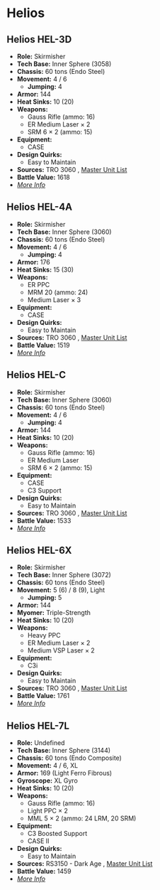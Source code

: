# Helios 

## Helios HEL-3D 

- **Role:** Skirmisher 
- **Tech Base:** Inner Sphere (3058) 
- **Chassis:** 60 tons (Endo Steel) 
- **Movement:** 4 / 6 
  - **Jumping:** 4 
- **Armor:** 144 
- **Heat Sinks:** 10 (20) 
- **Weapons:** 
  - Gauss Rifle (ammo: 16) 
  - ER Medium Laser × 2 
  - SRM 6 × 2 (ammo: 15) 
- **Equipment:** 
  - CASE 
- **Design Quirks:** 
  - Easy to Maintain 
- **Sources:** TRO 3060 , [Master Unit List](http://masterunitlist.info/Unit/Details/1464) 
- **Battle Value:** 1618 
- [*More Info*](helios/helios_hel-3d.md) 

## Helios HEL-4A 

- **Role:** Skirmisher 
- **Tech Base:** Inner Sphere (3060) 
- **Chassis:** 60 tons (Endo Steel) 
- **Movement:** 4 / 6 
  - **Jumping:** 4 
- **Armor:** 176 
- **Heat Sinks:** 15 (30) 
- **Weapons:** 
  - ER PPC 
  - MRM 20 (ammo: 24) 
  - Medium Laser × 3 
- **Equipment:** 
  - CASE 
- **Design Quirks:** 
  - Easy to Maintain 
- **Sources:** TRO 3060 , [Master Unit List](http://masterunitlist.info/Unit/Details/1465) 
- **Battle Value:** 1519 
- [*More Info*](helios/helios_hel-4a.md) 

## Helios HEL-C 

- **Role:** Skirmisher 
- **Tech Base:** Inner Sphere (3060) 
- **Chassis:** 60 tons (Endo Steel) 
- **Movement:** 4 / 6 
  - **Jumping:** 4 
- **Armor:** 144 
- **Heat Sinks:** 10 (20) 
- **Weapons:** 
  - Gauss Rifle (ammo: 16) 
  - ER Medium Laser 
  - SRM 6 × 2 (ammo: 15) 
- **Equipment:** 
  - CASE 
  - C3 Support 
- **Design Quirks:** 
  - Easy to Maintain 
- **Sources:** TRO 3060 , [Master Unit List](http://masterunitlist.info/Unit/Details/1467) 
- **Battle Value:** 1533 
- [*More Info*](helios/helios_hel-c.md) 

## Helios HEL-6X 

- **Role:** Skirmisher 
- **Tech Base:** Inner Sphere (3072) 
- **Chassis:** 60 tons (Endo Steel) 
- **Movement:** 5 (6) / 8 (9), Light 
  - **Jumping:** 5 
- **Armor:** 144 
- **Myomer:** Triple-Strength 
- **Heat Sinks:** 10 (20) 
- **Weapons:** 
  - Heavy PPC 
  - ER Medium Laser × 2 
  - Medium VSP Laser × 2 
- **Equipment:** 
  - C3i 
- **Design Quirks:** 
  - Easy to Maintain 
- **Sources:** TRO 3060 , [Master Unit List](http://masterunitlist.info/Unit/Details/1466) 
- **Battle Value:** 1761 
- [*More Info*](helios/helios_hel-6x.md) 

## Helios HEL-7L 

- **Role:** Undefined 
- **Tech Base:** Inner Sphere (3144) 
- **Chassis:** 60 tons (Endo Composite) 
- **Movement:** 4 / 6, XL 
- **Armor:** 169 (Light Ferro Fibrous) 
- **Gyroscope:** XL Gyro 
- **Heat Sinks:** 10 (20) 
- **Weapons:** 
  - Gauss Rifle (ammo: 16) 
  - Light PPC × 2 
  - MML 5 × 2 (ammo: 24 LRM, 20 SRM) 
- **Equipment:** 
  - C3 Boosted Support 
  - CASE II 
- **Design Quirks:** 
  - Easy to Maintain 
- **Sources:** RS3150 - Dark Age , [Master Unit List](http://masterunitlist.info/Unit/Details/7989) 
- **Battle Value:** 1459 
- [*More Info*](helios/helios_hel-7l.md) 

